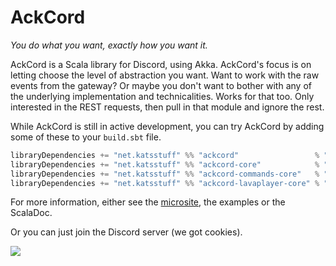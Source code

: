 # AckCord
*You do what you want, exactly how you want it.*

AckCord is a Scala library for Discord, using Akka. AckCord's focus is on letting choose the level of abstraction you want. Want to work with the raw events from the gateway? Or maybe you don't want to bother with any of the underlying implementation and technicalities. Works for that too. Only interested in the REST requests, then pull in that module and ignore the rest.

While AckCord is still in active development, you can try AckCord by adding some of these to your `build.sbt` file.
```scala
libraryDependencies += "net.katsstuff" %% "ackcord"                 % "0.10.0" //For high level API, includes all the other modules
libraryDependencies += "net.katsstuff" %% "ackcord-core"            % "0.10.0" //Low level core API
libraryDependencies += "net.katsstuff" %% "ackcord-commands-core"   % "0.10.0" //Low to mid level Commands API
libraryDependencies += "net.katsstuff" %% "ackcord-lavaplayer-core" % "0.10.0" //Low level lavaplayer API
```

For more information, either see the [microsite](http://ackcord.katsstuff.net), the examples or the ScalaDoc.

Or you can just join the Discord server (we got cookies).

[![](https://discordapp.com/api/guilds/399373512072232961/embed.png?style=banner1)](https://discord.gg/fdKBnT) 
